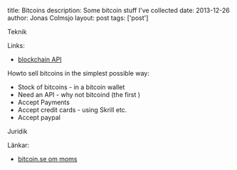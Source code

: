 title: Bitcoins
description: Some bitcoin stuff I've collected
date: 2013-12-26
author: Jonas Colmsjo
layout: post
tags: ['post']



Teknik


Links:

 * [blockchain API](http://blockchain.info/api/api_receive)



 Howto sell bitcoins in the simplest possible way:

  * Stock of bitcoins - in a bitcoin wallet
   * Need an API - why not bitcoind (the first )
  * Accept Payments
   * Accept credit cards - using Skrill etc.
   * Accept paypal




Juridik

Länkar:

 * [bitcoin.se om moms](http://forum.bitcoin.se/viewtopic.php?f=5&t=14)


 
